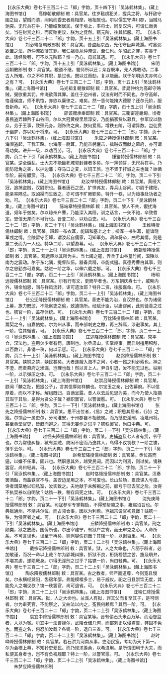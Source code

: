 <!-- { "loadSidebar": true } -->
 【《永乐大典》卷七千三百二十二「郎」字韵，页十四下引「吴泳鹤林集」。(藏上海图书馆)】 
　　高稼朝散郎制
敕：具官某。往岁鞑虏犯关，握兵之将，与扞敌守圉之臣，望贼而溃，闻风而委去者肩相摩，地相属也。尔以儒生守洋川郡，当贼马驰突。无尺兵在手，乃能结聚居民，保于境上，率将士，同复汉沔，可谓仁而勇矣。当在封赏之科，而反贻吏议，朕为之怃然。甄元阶，往其祗服。可。
 【《永乐大典》卷七千三百二十二「郎」字韵，页十五上引「吴泳鹤林集」。(藏上海图书馆)】 
　　刘必端复朝散郎制
敕：具官某。昔盗起京西，光化守臣弃城遁。时富弼欲置之法，范仲淹欲薄其罪。我仁祖竟从仲淹议，至仁也。尔昭武之罪，实类于此。矧经赦宥，可不以元阶耶？惟一乃心，毋贰其遇。可。
 【《永乐大典》卷七千三百二十二「郎」字韵，页十五上引「吴泳鹤林集」。(藏上海图书馆)】 
　　宋明远朝散郎制
敕：具官某。粮道不继，蜀师所以还；籴谷既丰，羌人弗敢动。二事古人所难。尔之不称其职，是过也。既以过而劾，复以能而。朕于尔明远夫亦何心之有？可。
 【《永乐大典》卷七千三百二十二「郎」字韵，页十五上引「吴泳鹤林集」。(藏上海图书馆)】 
　　马光祖复朝散郎制
敕：具官某。昔晁仲约为高邮守赂贼，弼欲重其罚，仲淹欲薄其罪。盖仕于边州者，议法有时而不同也。尔守高邮，恪谨侯度，师不夙饱，亦欲以廉律之，难矣。然一眚何能掩大德耶？还尔元阶，服吾新命。可。
 【《永乐大典》卷七千三百二十二「郎」字韵，页十五上引「吴泳鹤林集」。(藏上海图书馆)】 
　　邵该赠承奉郎制
敕：具官某。三衢密迩畿甸，顷者愚民盗弄棘矜于山谷间。尔以大冠黄绶里居淳安，乃能捐家赀以募兵，参军议以励众，劳于王事，致殒元身。则饰终之典，朕何爱焉。增秩五阶，可谓异数。岂徒贲于幽穸，亦以劝于将来。可。
 【《永乐大典》卷七千三百二十二「郎」字韵，页十八下引「吴泳鹤林集」。(藏上海图书馆)】 
　　朱应之特授儒林郎制
敕：具官某。海濒盗起，干我王略。尔海康一尉耳，乃能奋躬鏖击，擒贼奴而献之幕府，亦可谓奇功矣。进升一级，以劝百劳。可。
 【《永乐大典》卷七千三百二十二「郎」字韵，页二十下引「吴泳鹤林集」。(藏上海图书馆)】 
　　锺鉴特授儒林郎制
敕：具官某。逆全煽乱，士大夫不能臣死城郭封疆者多矣。尔一簿领耳，无尺兵在手。乃能防羝角之突，以护边藩；夺马口之麦，以饲王旅。岂不贤于扞城之夫也哉？始循华阶，嗣有醲赏。可。
 【《永乐大典》卷七千三百二十二「郎」字韵，页二十下引「吴泳鹤林集」。(藏上海图书馆)】 
　　赵汝举特授儒林郎制
敕：具官某。黄绶大冠，追捕盗贼，汉尉职也。曩者唐石之民，犷悍弗友，弄兵山谷间。尔尉于建阳，能亲率隅总。取凶渠而生致之，亦可谓不旷厥职矣。特升一秩，以为趋事赴功者之劝。可。
 【《永乐大典》卷七千三百二十二「郎」字韵，页二十下引「吴泳鹤林集」。(藏上海图书馆)】 
　　陈端章特授儒林郎
敕：具官某。黎人不共，俶扰海道，频年于兹矣。尔以琼州户曹，乃能深入其阻，训之话言，一矢不驰，卒致耆定。忠信无邦而不可行也。晋登二阶，以劝百吏。可。
 【《永乐大典》卷七千三百二十二「郎」字韵，页二十下引「吴泳鹤林集」。(藏上海图书馆)】 
　　王维特授儒林郎制
敕：具官某。班超一布衣耳，能辑和塞上之士；柳浑一书生耳，能谙晓军戎之情。金陵留守臣韡，谓汝起自儒家，习知军务。调和将卒，曲尽其情。则是兼二长而为一人也。特华二阶，以望游幕。可。
 【《永乐大典》卷七千三百二十二「郎」字韵，页二十一上引「吴泳鹤林集」。(藏上海图书馆)】 
　　诸葛琰特授儒郎制
敕：具官某。观远臣以其所为主。当七闽之寇，弄兵于山谷篁竹间，温陵以南为之震动。尔于东北隅，提督队伍。器备兵精，卒能式遏。真德秀曹白其事，则尔之忠勤亦可嘉矣。姑进一阶之华，以伸六载之郁。可。
 【《永乐大典》卷七千三百二十二「郎」字韵，页二十一上引「吴泳鹤林集」。(藏上海图书馆)】 
　　杨明远授儒林郎制
敕：具官某。尔有行有文，吏而华者也。方东朝庆寿七十，戚畹内外，锡命加恩，同与祥风流转，讵可遗汝耶？特升二资，往服嘉命。可。
 【《永乐大典》卷七千三百二十二「郎」字韵，页二十一上引「吴泳鹤林集」。(藏上海图书馆)】 
　　任公迂降授儒林郎制
敕：具官某。善吏不能为治，自汉然也。尔为诸侯上幕，旅力既愆，不能察吏之偷，致逋饷所。经赋计臣，以庸谬闻，此则徒善之过也。镌官一阶，盖存体统。可。
 【《永乐大典》卷七千三百二十二「郎」字韵，页二十一上引「吴泳鹤林集」。(藏上海图书馆)】 
　　万忱降授儒林郎
敕：具官某。鬻契之令，自嘉佑始。尔为州从事，而奉部刺史之檄，再三辞焉，涉避事矣。其上一阶，往其循省。可。
 【《永乐大典》卷七千三百二十二「郎」字韵，页二十一上引「吴泳鹤林集」。(藏上海图书馆)】 
　　庄述降授儒林郎制
敕：具官某。常平仓，汉法也。盗用欠少者有罚，唐制也。尔丞肃山，实掌庾事。而启封擅用积斛，以百数计。非镌一秩，何以示惩。可。
 【《永乐大典》卷七千三百二十二「郎」字韵，页二十一上引「吴泳鹤林集」。(藏上海图书馆)】 
　　赵弼降授儒林郎制
敕：具官某。挟铜之禁，殃民甚矣。大者连艘入海不之问，小者一镪之利必索也。神之不澄，而责幕府之渗漏，岂理也哉！然以言上人。尹自引退，汝不能无过也。姑削一阶，以示弹压之体。可。
 【《永乐大典》卷七千三百二十二「郎」字韵，页二十一上引「吴泳鹤林集」。(藏上海图书馆)】 
　　赵崇吕降授儒林郎制
敕：具官某。朕闻「麟之趾，振振公子」，言其信厚如祥麟也。尔宝玉之亲，出佐幕府。不以信厚着，而以不才称。解组既归，百谪呈露。昔人以去后见思为美，而今乃使人指摘其瑕于其后，是得为贤公子哉？褫职罢官，以警谖慝。可。
 【《永乐大典》卷七千三百二十二「郎」字韵，页二十一下引「吴泳鹤林集」。(藏上海图书馆)】
　　张先之降授儒林郎制
敕：具官某。思不出位者，《易》之诫；职思其居者，《诗》之箴。尔饷台一属吏尔，分司淮安，于州郡自不相统属。而乃挞吏淫刑，凌蔑州将。甚至黄堂官吏，皆趋而避之。其得无妄作之愆乎？镌秩罢官，尚曰中典。可。
 【《永乐大典》卷七千三百二十二「郎」字韵，页二十一下引「吴泳鹤林集」。(藏上海图书馆)】 
　　赵悃夫降授儒林郎制
敕：具官某。吏捕盗及七人者有赏，令甲也。尔为常德纠掾，狱有湖贼，防闲不密而乃逸其人，乌得不议罚欤？一阶之镌，薄乎云尔。可。
 【《永乐大典》卷七千三百二十二「郎」字韵，页二十一下引「吴泳鹤林集」。(藏上海图书馆)】 
　　赵希絜降授儒林郎制
敕：具官某。丞位高而逼，以嫌不任事，固非也。然职思其外，越受民词。而因以为利焉，则过矣。镌秩罢官，尚曰轻典。可。
 【《永乐大典》卷七千三百二十二「郎」字韵，页二十一下引「吴泳鹤林集」。(藏上海图书馆)】 
　　赵时恪降授儒林郎制
敕：具官某。汉奏罢酒酤，而盐铁官不与，盖安边足用之本，不可废也。长山盐场，累政课入亏度。谗者谓笼地以归私室，汝实致之。夫地献于未解褐之前，额亏于已去官之后，汝得不执契券以自明欤？姑镌一秩，稍存风宪之体。可。
 【《永乐大典》卷七千三百二十二「郎」字韵，页二十一下引「吴泳鹤林集」。(藏上海图书馆)】 
　　沈先庚降授儒林郎制
敕：具官某。司寇参军专掌鞠劾，不得预帑廪之事，雍熙诏旨也。尔典狱通州，不靖共尔位，而占领仓事，因以为利焉。岂祖宗设官初意哉？姑镌一秩，为侵官者之戒。可。
 【《永乐大典》卷七千三百二十二「郎」字韵，页二十一下引「吴泳鹤林集」。(藏上海图书馆)】 
　　丘鳞降授儒林郎制
敕：具官某。刑之颇类，狱之放纷，国侨所也。尔出宰建宁，有狱户之寄，而无审克之心。人命所系，不可言误也。误至于再矣，则岂容佚罚哉？其降一阶，以谢百里。可。
 【《永乐大典》卷七千三百二十二「郎」字韵，页二十二上引「吴泳鹤林集」。(藏上海图书馆)】 
　　戴宗昭降授儒林郎制
敕：具官某。狱，人之大命也，凡丽于辟者，必加敬谨，而况一命以上哉？尔为郢城纠掾，折狱不良，桁扬榜楚之苦，施及鹖弁，不堪其虐，遂殒厥身。尔得无淫刑之过乎？姑镌一阶，尚曰轻典。可。
 【《永乐大典》卷七千三百二十二「郎」字韵，页二十二上引「吴泳鹤林集」。(藏上海图书馆)】 
　　陶永降授儒林郎制
敕：具官某。古之教者，师严而道尊，今则宽且慢矣。尔永横经滁阳，齿宿年邵。弗能模楷多士，易于威仪。祀之日且崇饮无度，其能免人之嘲议欤？镌一秩罢官，尚可退省。可。
 【《永乐大典》卷七千三百二十二「郎」字韵，页二十二上引「吴泳鹤林集」。(藏上海图书馆)】 
　　沈端仁降授儒林郎制
敕：具官某。狱，人之大命也。兰溪人有狱，罪其父而复孥其子，是可悯者。尔为审究官，不能察之，又曲法以内之，寃民何赖焉？其罚一阶。可。
 【《永乐大典》卷七千三百二十二「郎」字韵，页二十二上引「吴泳鹤林集」。(藏上海图书馆)】 
　　袁宜中降授儒林郎制
敕：具官某等。晋有偷石头米百万斛，而治督监者，人以为寃。尔宜中一法曹掾尔，武陵仓储几何，而部刺史以侵盗告，弊固不免也。而盗之名，何忍加汝哉？各镌一阶，退自三省。可。
 【《永乐大典》卷七千三百二十二「郎」字韵，页二十二上引「吴泳鹤林集」。(藏上海图书馆)】 
　　赵时晔降授儒林郎制
敕：具官某。若石洪为河南从事，吏治民宽，考功为天下第一。尔为会稽上幕，不知钤吏爱民。而乃规求羡余，以希进用。是所谓图利于大夫，而私便其身者也，岂不有负祝规耶？特上一阶，以警官慝。可。
 【《永乐大典》卷七千三百二十二「郎」字韵，页二十二上引「吴泳鹤林集」。(藏上海图书馆)】 
　　朱梦应降授儒林郎制
